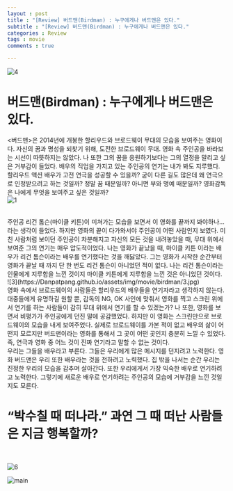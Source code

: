 ```yaml
---
layout : post
title : "[Review] 버드맨(Birdman) : 누구에게나 버드맨은 있다."
subtitle : "[Review] 버드맨(Birdman) : 누구에게나 버드맨은 있다."
categories : Review
tags : movie
comments : true

---
```

![4](https://Danpatpang.github.io/assets/img/movie/birdman/4.jpg)

# 버드맨(Birdman) : 누구에게나 버드맨은 있다.

 <버드맨>은 2014년에 개봉한 할리우드와 브로드웨이 무대의 모습을 보여주는 영화이다. 자신의 꿈과 명성을 되찾기 위해, 도전한 브로드웨이 무대. 영화 속 주인공을 바라보는 시선이 따뜻하지는 않았다. 나 또한 그의 꿈을 응원하기보다는 그의 열정을 말리고 싶은 거부감이 들었다. 배우의 직업을 가지고 있는 주인공의 연기는 내가 봐도 지루했다. 할리우드 액션 배우가 고전 연극을 성공할 수 있을까? 굳이 다른 길도 많은데 왜 연극으로 인정받으려고 하는 것일까? 정말 꿈 때문일까? 아니면 부와 명예 때문일까? 영화감독은 나에게 무엇을 보여주고 싶은 것일까?
<br>
![1](https://Danpatpang.github.io/assets/img/movie/birdman/1.jpg)

<br>
주인공 리건 톰슨(마이클 키튼)이 미쳐가는 모습을 보면서 이 영화를 끝까지 봐야하나... 라는 생각이 들었다. 하지만 영화의 끝이 다가와서야 주인공이 어떤 사람인지 보였다. 미친 사람처럼 보이던 주인공이 차분해지고 자신의 모든 것을 내려놓았을 때, 무대 위에서 보여준 그의 연기는 매우 압도적이었다. 나는 영화가 끝났을 때, 마이클 키튼 이라는 배우가 리건 톰슨이라는 배우를 연기했다는 것을 깨닳았다. 그는 영화가 시작한 순간부터 영화가 끝날 때 까지 단 한 번도 리건 톰슨이 아니었던 적이 없다. 나는 리건 톰슨이라는 인물에게 지루함을 느낀 것이지 마이클 키튼에게 지루함을 느낀 것은 아니었던 것이다.
<br>
![3](https://Danpatpang.github.io/assets/img/movie/birdman/3.jpg)

<br>
영화 속에서 브로드웨이의 사람들은 할리우드의 배우들을 연기자라고 생각하지 않는다. 대중들에게 유명하길 원할 뿐, 감독의 NG, OK 사인에 맞춰서 영화를 찍고 스크린 위에서 연기를 하는 사람들이 감히 무대 위에서 연기를 할 수 있겠는가? 나 또한, 영화를 보면서 비평가가 주인공에게 던진 말에 공감했었다. 하지만 이 영화는 스크린만으로 브로드웨이의 모습을 내게 보여주었다. 실제로 브로드웨이를 가본 적이 없고 배우의 삶이 어떤지 모르지만 버드맨이라는 영화를 통해서 그 곳이 어떤 곳인지 충분히 느낄 수 있었다. 즉, 연극과 영화 중 어느 것이 진짜 연기라고 말할 수 없는 것이다.
<br>
우리는 그들을 배우라고 부른다. 그들은 우리에게 많은 메시지를 던지려고 노력한다. 영화 버드맨은 우리 또한 배우라는 것을 전하려고 노력했다. 집 밖을 나서는 순간 우리는 진정한 우리의 모습을 감추며 살아간다. 또한 우리에게서 가장 익숙한 배우로 연기하려고 노력한다. 그렇기에 새로운 배우로 연기하려는 주인공의 모습에 거부감을 느낀 것일지도 모른다.
<br>

#  “박수칠 때 떠나라.” 과연 그 때 떠난 사람들은 지금 행복할까? 

<br>

![6](https://Danpatpang.github.io/assets/img/movie/birdman/6.jpg)

![main](https://Danpatpang.github.io/assets/img/movie/birdman/main.jpg)

